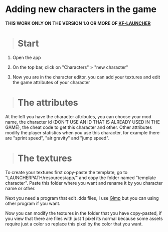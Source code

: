 # Adding new characters in the game

**THIS WORK ONLY ON THE VERSION 1.0 OR MORE OF [KF-LAUNCHER](https://github.com/AntoineUserName/Kestrel-Fusion-Launcher/)**


> # Start

1. Open the app

2. On the top bar, click on "Characters" > "new character"

3. Now you are in the character editor, you can add your textures and edit the game attributes of your character


> # The attributes

At the left you have the character attributes, you can choose your mod name, the character id (DON'T USE AN ID THAT IS ALREADY USED IN THE GAME), the cheat code to get this character and other.
Other attributes modify the player statistics when you use this character, for example there are "sprint speed", "air gravity" and "jump speed".


> # The textures

To create your textures first copy-paste the template, go to "LAUNCHERPATH/resources/app/" and copy the folder named "template character".
Paste this folder where you want and rename it by you character name or other.

Next you need a program that edit .dds files, I use [Gimp](https://www.gimp.org/) but you can using other program if you want.

Now you can modify the textures in the folder that you have copy-pasted, if you view that there are files with just 1 pixel its normal because some assets require just a color so replace this pixel by the color that you want.
